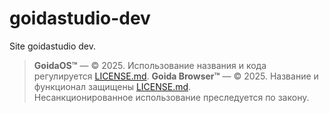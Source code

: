 # goidastudio-dev
Site goidastudio dev. 
> **GoidaOS™** — © 2025. Использование названия и кода регулируется [LICENSE.md](LICENSE.md).
> **Goida Browser™** — © 2025. Название и функционал защищены [LICENSE.md](LICENSE.md).  
> Несанкционированное использование преследуется по закону.